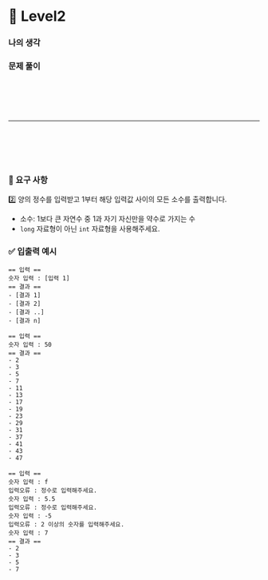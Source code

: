 # 🚀 Level2

### 나의 생각

### 문제 풀이


<br/>
<br/>
<br/>
<br/>

---

<br/>
<br/>
<br/>
<br/>

### 🎯 요구 사항
<aside>
2️⃣ 양의 정수를 입력받고 1부터 해당 입력값 사이의 모든 소수를 출력합니다.

- 소수: 1보다 큰 자연수 중 1과 자기 자신만을 약수로 가지는 수
- `long` 자료형이 아닌 `int` 자료형을 사용해주세요.

### ✅ 입출력 예시

```text
== 입력 ==
숫자 입력 : [입력 1]
== 결과 ==
- [결과 1]
- [결과 2]
- [결과 ..]
- [결과 n]
```

```text
== 입력 ==
숫자 입력 : 50
== 결과 ==
- 2
- 3
- 5
- 7
- 11
- 13
- 17
- 19
- 23
- 29
- 31
- 37
- 41
- 43
- 47
```

```text
== 입력 ==
숫자 입력 : f
입력오류 : 정수로 입력해주세요.
숫자 입력 : 5.5
입력오류 : 정수로 입력해주세요.
숫자 입력 : -5
입력오류 : 2 이상의 숫자를 입력해주세요.
숫자 입력 : 7
== 결과 ==
- 2
- 3
- 5
- 7
```